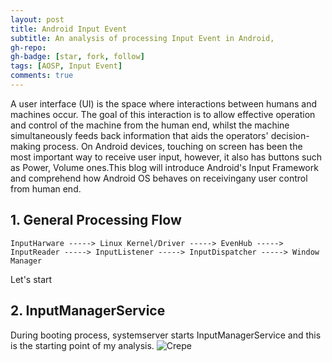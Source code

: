 ```yaml
---
layout: post
title: Android Input Event
subtitle: An analysis of processing Input Event in Android,
gh-repo:
gh-badge: [star, fork, follow]
tags: [AOSP, Input Event]
comments: true
---
```

A user interface (UI) is the space where interactions between humans and machines occur. 
The goal of this interaction is to allow effective operation and control of the machine from the human end, 
whilst the machine simultaneously feeds back information that aids the operators' decision-making process. On Android devices, 
touching on screen has been the most important way to receive user input, however, it also has buttons 
such as Power, Volume ones.This blog will introduce Android's Input Framework and comprehend how Android OS behaves on receivingany user control from human end.

## 1. General Processing Flow
```
InputHarware -----> Linux Kernel/Driver -----> EvenHub -----> InputReader -----> InputListener -----> InputDispatcher -----> Window Manager
```

Let's start
## 2. InputManagerService
During booting process, systemserver starts InputManagerService and this is the starting point of my analysis.
![Crepe](https://hungemb.github.io/images/2e1fd18cba83cbebb180d31c2d0354c9.jpg)

